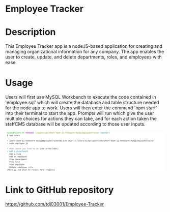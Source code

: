 # Employee Tracker

# Description

This Employee Tracker app is a nodeJS-based application for creating and managing organizational information for any company. The app enables the user to create, update, and delete departments, roles, and employees with ease.  


# Usage

Users will first use MySQL Workbench to execute the code contained in 'employee.sql' which will create the database and table structure needed for the node app to work. Users will then enter the command 'npm start' into their terminal to start the app. Prompts will run which give the user multiple choices for actions they can take, and for each action taken the staffCMS database will be updated according to those user inputs.  
  

![Screenshot of the app](assets/img/employee-tracker-screenshot.png)



# Link to GitHub repository
  
https://github.com/tdj03001/Employee-Tracker
